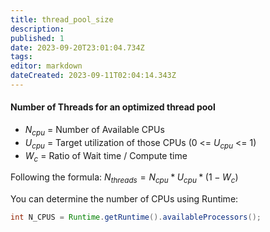 ```yaml
---
title: thread_pool_size
description: 
published: 1
date: 2023-09-20T23:01:04.734Z
tags: 
editor: markdown
dateCreated: 2023-09-11T02:04:14.343Z
---
```


#### Number of Threads for an optimized thread pool

-   $N_{cpu}$ = Number of Available CPUs
-   $U_{cpu}$ = Target utilization of those CPUs (0 <= $U_{cpu}$ <= 1)
-   $W_c$ = Ratio of Wait time / Compute time

Following the formula: $N_{threads} = N_{cpu} * U_{cpu} * (1 - W_c)$

You can determine the number of CPUs using Runtime:

``` java
int N_CPUS = Runtime.getRuntime().availableProcessors();
```
